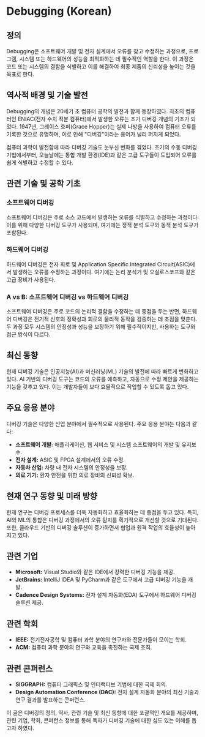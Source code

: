# Debugging (Korean)

## 정의
Debugging은 소프트웨어 개발 및 전자 설계에서 오류를 찾고 수정하는 과정으로, 프로그램, 시스템 또는 하드웨어의 성능을 최적화하는 데 필수적인 역할을 한다. 이 과정은 코드 또는 시스템의 결함을 식별하고 이를 해결하여 최종 제품의 신뢰성을 높이는 것을 목표로 한다.

## 역사적 배경 및 기술 발전
Debugging의 개념은 20세기 초 컴퓨터 공학의 발전과 함께 등장하였다. 최초의 컴퓨터인 ENIAC(전자 수치 적분 컴퓨터)에서 발생한 오류는 초기 디버깅 개념의 기초가 되었다. 1947년, 그레이스 호퍼(Grace Hopper)는 실제 나방을 사용하여 컴퓨터 오류를 기록한 것으로 유명하며, 이로 인해 "디버깅"이라는 용어가 널리 퍼지게 되었다.

컴퓨터 과학이 발전함에 따라 디버깅 기술도 눈부신 변화를 겪었다. 초기의 수동 디버깅 기법에서부터, 오늘날에는 통합 개발 환경(IDE)과 같은 고급 도구들이 도입되어 오류를 쉽게 식별하고 수정할 수 있다.

## 관련 기술 및 공학 기초

### 소프트웨어 디버깅
소프트웨어 디버깅은 주로 소스 코드에서 발생하는 오류를 식별하고 수정하는 과정이다. 이를 위해 다양한 디버깅 도구가 사용되며, 여기에는 정적 분석 도구와 동적 분석 도구가 포함된다. 

### 하드웨어 디버깅
하드웨어 디버깅은 전자 회로 및 Application Specific Integrated Circuit(ASIC)에서 발생하는 오류를 수정하는 과정이다. 여기에는 논리 분석기 및 오실로스코프와 같은 고급 장비가 사용된다.

### A vs B: 소프트웨어 디버깅 vs 하드웨어 디버깅
소프트웨어 디버깅은 주로 코드의 논리적 결함을 수정하는 데 중점을 두는 반면, 하드웨어 디버깅은 전기적 신호의 정확성과 회로의 물리적 동작을 검증하는 데 초점을 맞춘다. 두 과정 모두 시스템의 안정성과 성능을 보장하기 위해 필수적이지만, 사용하는 도구와 접근 방식이 다르다.

## 최신 동향
현재 디버깅 기술은 인공지능(AI)과 머신러닝(ML) 기술의 발전에 따라 빠르게 변화하고 있다. AI 기반의 디버깅 도구는 코드의 오류를 예측하고, 자동으로 수정 제안을 제공하는 기능을 갖추고 있다. 이는 개발자들이 보다 효율적으로 작업할 수 있도록 돕고 있다.

## 주요 응용 분야
디버깅 기술은 다양한 산업 분야에서 필수적으로 사용된다. 주요 응용 분야는 다음과 같다:
- **소프트웨어 개발:** 애플리케이션, 웹 서비스 및 시스템 소프트웨어의 개발 및 유지보수.
- **전자 설계:** ASIC 및 FPGA 설계에서의 오류 수정.
- **자동차 산업:** 차량 내 전자 시스템의 안정성을 보장.
- **의료 기기:** 환자 안전을 위한 의료 장비의 신뢰성 확보.

## 현재 연구 동향 및 미래 방향
현재 연구는 디버깅 프로세스를 더욱 자동화하고 효율화하는 데 중점을 두고 있다. 특히, AI와 ML의 통합은 디버깅 과정에서의 오류 탐지를 획기적으로 개선할 것으로 기대된다. 또한, 클라우드 기반의 디버깅 솔루션이 증가하면서 협업과 원격 작업의 효율성이 높아지고 있다.

## 관련 기업
- **Microsoft:** Visual Studio와 같은 IDE에서 강력한 디버깅 기능을 제공.
- **JetBrains:** IntelliJ IDEA 및 PyCharm과 같은 도구에서 고급 디버깅 기능을 개발.
- **Cadence Design Systems:** 전자 설계 자동화(EDA) 도구에서 하드웨어 디버깅 솔루션 제공.

## 관련 학회
- **IEEE:** 전기전자공학 및 컴퓨터 과학 분야의 연구자와 전문가들이 모이는 학회.
- **ACM:** 컴퓨터 과학 분야의 연구와 교육을 촉진하는 국제 조직.

## 관련 콘퍼런스
- **SIGGRAPH:** 컴퓨터 그래픽스 및 인터랙티브 기법에 대한 국제 회의.
- **Design Automation Conference (DAC):** 전자 설계 자동화 분야의 최신 기술과 연구 결과를 발표하는 콘퍼런스.

이 글은 디버깅의 정의, 역사, 관련 기술 및 최신 동향에 대한 포괄적인 개요를 제공하며, 관련 기업, 학회, 콘퍼런스 정보를 통해 독자가 디버깅 기술에 대한 심도 있는 이해를 돕고자 하였다.